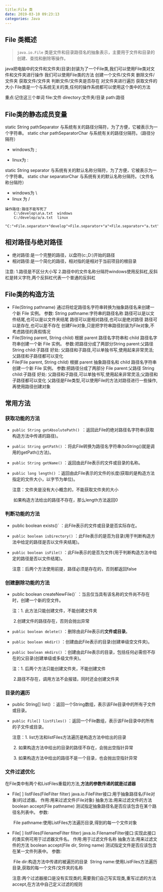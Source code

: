 ```yaml
---
title:File 类
date: 2019-03-10 09:23:13
categories: Java
---
```


## File 类概述

> `java.io.File` 类是文件和目录路径名的抽象表示，主要用于文件和目录的创建、查找和删除等操作。

java把电脑中的文件和文件夹(目录)封装为了一个File类,我们可以使用File类对文件和文件夹进行操作
我们可以使用File类的方法
  创建一个文件/文件夹
  删除文件/文件夹
  获取文件/文件夹
  判断文件/文件夹是否存在
  对文件夹进行遍历
  获取文件的大小
  File类是一个与系统无关的类,任何的操作系统都可以使用这个类中的方法

重点:记住这三个单词
  file:文件
  directory:文件夹/目录
  path:路径

## File类的静态成员变量

static String pathSeparator 与系统有关的路径分隔符，为了方便，它被表示为一个字符串。
static char pathSeparatorChar 与系统有关的路径分隔符。（路径分隔符）

- windows为 ;   

- linux为 :

static String separator 与系统有关的默认名称分隔符，为了方便，它被表示为一个字符串。
static char separatorChar 与系统有关的默认名称分隔符。（文件名称分隔符）

- windows为 \
- linux 为 /

```
操作路径:路径不能写死了
	C:\develop\a\a.txt  windows
	C:/develop/a/a.txt  linux
    "C:"+File.separator+"develop"+File.separator+"a"+File.separator+"a.txt"
```

## 相对路径与绝对路径

- 绝对路径:是一个完整的路径，以盘符(c:,D:)开始的路径
- 相对路径:是一个简化的路径，相对指的是相对于当前项目的根目录

注意:
    1.路径是不区分大小写
    2.路径中的文件名称分隔符windows使用反斜杠,反斜杠是转义字符,两个反斜杠代表一个普通的反斜杠

## File类的构造方法

- File(String pathname) 通过将给定路径名字符串转换为抽象路径名来创建一个新 File 实例。
  参数:
              String pathname:字符串的路径名称
              路径可以是以文件结尾,也可以是以文件夹结尾
              路径可以是相对路径,也可以是绝对路径
              路径可以是存在,也可以是不存在
              创建File对象,只是把字符串路径封装为File对象,不考虑路径的真假情况
- File(String parent, String child) 根据 parent 路径名字符串和 child 路径名字符串创建一个新 File 实例。
  参数:把路径分成了两部分String parent:父路径
           String child:子路径
   好处:
           父路径和子路径,可以单独书写,使用起来非常灵活;父路径和子路径都可以变化
- File(File parent, String child) 根据 parent 抽象路径名和 child 路径名字符串创建一个新 File 实例。
  参数:把路径分成了两部分
              File parent:父路径
              String child:子路径
   好处:
               父路径和子路径,可以单独书写,使用起来非常灵活;父路径和子路径都可以变化
               父路径是File类型,可以使用File的方法对路径进行一些操作,再使用路径创建对象

## 常用方法

### 获取功能的方法

- `public String getAbsolutePath() `：返回此File的绝对路径名字符串(获取构造方法中传递的路径)。

- ` public String getPath() ` ：将此File转换为路径名字符串(toString()就是调用的getPath()方法)。 

- `public String getName()`  ：返回由此File表示的文件或目录的名称。  

- `public long length()`  ：返回由此File表示的文件的长度(获取的是构造方法指定的文件大小，以字节为单位)。 

  注意：文件夹是没有大小概念的，不能获取文件夹的大小

  ​	如果构造方法给出的路径不存在，那么length方法返回0

### 判断功能的方法

- public boolean exists()` ：此File表示的文件或目录是否实际存在。

- `public boolean isDirectory()` ：此File表示的是否为目录(用于判断构造方法中给定的路径是否以文件夹结尾)。

- `public boolean isFile()` ：此File表示的是否为文件(用于判断构造方法中给定的路径是否以文件结尾)。

  注意：后两个方法使用前提，路径必须是存在的，否则都返回false

### 创建删除功能的方法

- public boolean createNewFile()` ：当且仅当具有该名称的文件尚不存在时，创建一个新的空文件。 

  注：1. 此方法只能创建文件，不能创建文件夹

  ​        2.创建文件的路径存在，否则会抛出异常

- `public boolean delete()` ：删除由此File表示的**文件或目录**。  

- `public boolean mkdir()` ：创建由此File表示的目录(创建单级空文件夹)。

- `public boolean mkdirs()` ：创建由此File表示的目录，包括任何必需但不存在的父目录(创建单级或多级文件夹)。

  注：1. 后两个方法只能创建文件夹，不能创建文件

  ​        2.路径不存在，调用方法不会报错，同时还会创建文件夹

### 目录的遍历 

- public String[] list() ：返回一个String数组，表示该File目录中的所有子文件或目录。

- `public File[] listFiles()` ：返回一个File数组，表示该File目录中的所有的子文件或目录。  

  注意：1. list方法和listFiles方法遍历是构造方法中给出的目录

  ​           2. 如果构造方法中给出的目录的路径不存在，会抛出空指针异常

  ​           3. 如果构造方法中给出的路径不是一个目录，也会抛出空指针异常

### 文件过滤优化

在File类中有两个和ListFiles重载的方法,**方法的参数传递的就是过滤器**

- File[ ] listFiles(FileFilter filter)
  java.io.FileFilter接口:用于抽象路径名(File对象)的过滤器。
          作用:用来过滤文件(File对象)
          抽象方法:用来过滤文件的方法
          boolean accept(File pathname) 测试指定抽象路径名是否应该包含在某个路径名列表中。
           参数:

  ​         File pathname:使用ListFiles方法遍历目录,得到的每一个文件对象

- File[ ] listFiles(FilenameFilter filter)
  java.io.FilenameFilter接口:实现此接口的类实例可用于过滤器文件名。
          作用:用于过滤文件名称
          抽象方法:用来过滤文件的方法
          boolean accept(File dir, String name) 测试指定文件是否应该包含在某一文件列表中。
              参数:

  ​             File dir:构造方法中传递的被遍历的目录
  ​             String name:使用ListFiles方法遍历目录,获取的每一个文件/文件夹的名称

  注意:两个过滤器接口是没有实现类的,需要我们自己写实现类,重写过滤的方法accept,在方法中自己定义过滤的规则


